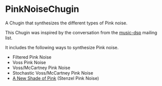 # PinkNoiseChugin
A Chugin that synthesizes the different types of Pink noise.

This Chugin was inspired by the conversation from the [music-dsp](http://www.firstpr.com.au/dsp/pink-noise/) mailing list.

It includes the following ways to synthesize Pink noise.

  * Filtered Pink Noise
  * Voss Pink Noise
  * Voss/McCartney Pink Noise
  * Stochastic Voss/McCartney Pink Noise
  * [A New Shade of Pink](https://github.com/Stenzel/newshadeofpink) (Stenzel Pink Noise)


